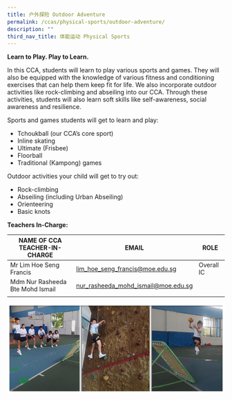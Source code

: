 ```yaml
---
title: 户外探险 Outdoor Adventure
permalink: /ccas/physical-sports/outdoor-adventure/
description: ""
third_nav_title: 体能运动 Physical Sports
---
```

**Learn to Play. Play to Learn.**

In this CCA, students will learn to play various sports and games. They will also be equipped with the knowledge of various fitness and conditioning exercises that can help them keep fit for life. We also incorporate outdoor activities like rock-climbing and abseiling into our CCA. Through these activities, students will also learn soft skills like self-awareness, social awareness and resilience.

Sports and games students will get to learn and play: 
* Tchoukball (our CCA’s core sport) 
* Inline skating 
* Ultimate (Frisbee) 
* Floorball 
* Traditional (Kampong) games 

Outdoor activities your child will get to try out:
* Rock-climbing
* Abseiling (including Urban Abseiling)
* Orienteering
* Basic knots

**Teachers In-Charge:**

| NAME OF CCA<br>TEACHER-IN-CHARGE | EMAIL | ROLE |
|---|---|---|
| Mr Lim Hoe Seng Francis | lim_hoe_seng_francis@moe.edu.sg | Overall IC |
| Mdm Nur Rasheeda Bte Mohd Ismail | nur_rasheeda_mohd_ismail@moe.edu.sg |  |
| | | |

![](/images/CCAs_outdoor_2021.jpg)